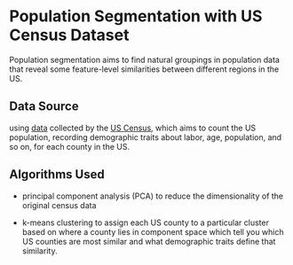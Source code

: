 # Population Segmentation with US Census Dataset
Population segmentation aims to find natural groupings in population data that reveal some feature-level similarities between different regions in the US.

## Data Source
using [data](https://data.census.gov/cedsci/) collected by the [US Census](https://en.wikipedia.org/wiki/United_States_Census), which aims to count the US population, recording demographic traits about labor, age, population, and so on, for each county in the US.

## Algorithms Used
* principal component analysis (PCA) to reduce the dimensionality of the original census data

* k-means clustering to assign each US county to a particular cluster based on where a county lies in component space which tell you which US counties are most similar and what demographic traits define that similarity.